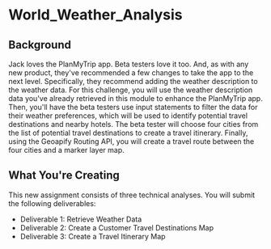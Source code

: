 # World_Weather_Analysis
## Background

Jack loves the PlanMyTrip app. Beta testers love it too. And, as with any new product, they've recommended a few changes to take the app to the next level. Specifically, they recommend adding the weather description to the weather data.
For this challenge, you will use the weather description data you've already retrieved in this module to enhance the PlanMyTrip app. Then, you'll have the beta testers use input statements to filter the data for their weather preferences, which will be used to identify potential travel destinations and nearby hotels. The beta tester will choose four cities from the list of potential travel destinations to create a travel itinerary. Finally, using the Geoapify Routing API, you will create a travel route between the four cities and a marker layer map.

## What You're Creating

This new assignment consists of three technical analyses. You will submit the following deliverables:
- Deliverable 1: Retrieve Weather Data
- Deliverable 2: Create a Customer Travel Destinations Map
- Deliverable 3: Create a Travel Itinerary Map
